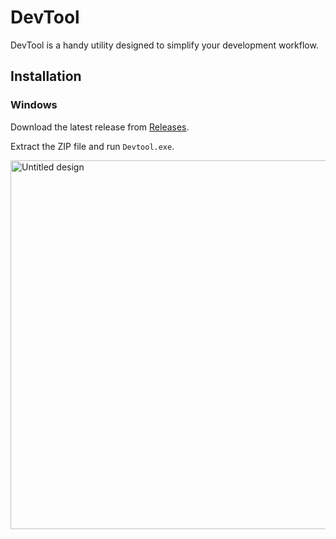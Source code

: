 # DevTool

DevTool is a handy utility designed to simplify your development workflow.

## Installation

### Windows

Download the latest release from [Releases](https://github.com/spark6796/DevTool/releases).

Extract the ZIP file and run `Devtool.exe`.

<img width="1108" height="590" alt="Untitled design" src="https://github.com/user-attachments/assets/13cfad6e-f078-4810-9ccf-5a7faa97bc97" />
